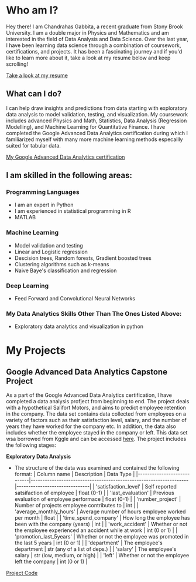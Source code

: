 # Who am I?
Hey there! I am Chandrahas Gabbita, a recent graduate from Stony Brook University. I am a double major in Physics and Mathematics and am interested in the field of Data Analysis and Data Science. Over the last year, I have been learning data science through a combination of coursework, certifications, and projects. It has been a fascinating journey and if you'd like to learn more about it, take a look at my resume below and keep scrolling!

[Take a look at my resume](https://github.com/gabbita-ss/Portfolio/blob/main/CG%20.pdf)

## What can I do?
I can help draw insights and predictions from data starting with exploratory data analysis to model validation, testing, and visualization. My coursework includes advanced Physics and Math, Statistics, Data Analysis (Regression Modelling), and Machine Learning for Quantitative Finance. I have completed the Google Advanced Data Analytics certification during which I familiarized myself with many more machine learning methods especailly suited for tabular data.

[My Google Advanced Data Analytics certification](https://github.com/gabbita-ss/Portfolio/blob/main/Certification.pdf)

## I am skilled in the following areas:

### Programming Languages
- I am an expert in Python
- I am experienced in statistical programming in R
- MATLAB

### Machine Learning 
- Model validation and testing
- Linear and Logistic regression
- Descision trees, Random forests, Gradient boosted trees
- Clustering algorithms such as k-means
- Naive Baye's classification and regression

### Deep Learning 
- Feed Forward and Convolutional Neural Networks

### My Data Analytics Skills Other Than The Ones Listed Above:
- Exploratory data analytics and visualization in python

# My Projects 

## Google Advanced Data Analytics Capstone Project
As a part of the Google Advanced Data Analytics certification, I have completed a data analysis profject from beginning to end. The project deals with a hypothetical Salifort Motors, and aims to predict employee retention in the company. The data set contains data collected from employees on a variety of factors such as their satisfaction level, salary, and the number of years they have worked for the company etc. In addition, the data also includes whether the employee stayed in the company or left. This data set wsa borrowed from Kggle and can be accessed [here](https://www.kaggle.com/datasets/leviiiest/salifort-motor-hr-dataset?select=HR_capstone_dataset.csv). The project includes the following stages:

**Exploratory Data Analysis**
- The structure of the data was examined and contained the following format:
  | Column name                | Description                                                       | Data Type                     |
  |----------------------------|-------------------------------------------------------------------|-------------------------------|
  | 'satisfaction_level'       | Self reported satsifaction of employee                            | float (0-1)                   |
  | 'last_evaluation'          | Previous evaluation of employee performace                        | float (0-1)                   |
  | 'number_project'           | Number of projects employee contributes to                        | int                           |
  | 'average_monthly_hours'    | Average number of hours employee worked per month                 | float                         |
  | 'time_spend_company'       | How long the employee has been with the company (years)           | int                           |
  | 'work_accident'            | Whether or not the employee experienced an accident while at work | int (0 or 1)                  |
  | 'promotion_last_5years'    | Whether or not the employee was promoted in the last 5 years      | int (0 or 1)                  |
  | 'department'               | The employee's department                                         | str (any of a list of deps.)  |
  | 'salary'                   | The employee's salary                                             | str (low, medium, or high)    |
  | 'left'                     | Whether or not the employee left the company                      | int (0 or 1)                  |


[Project Code](https://nbviewer.org/github/gabbita-ss/Portfolio/blob/main/Google%20Advanced%20Data%20Analytics%20Project.ipynb)



